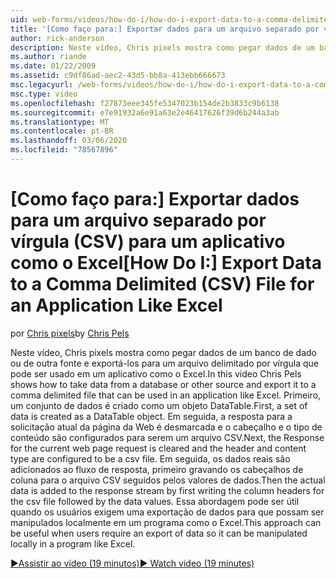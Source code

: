 ```yaml
---
uid: web-forms/videos/how-do-i/how-do-i-export-data-to-a-comma-delimited-csv-file-for-an-application-like-excel
title: '[Como faço para:] Exportar dados para um arquivo separado por vírgula (CSV) para um aplicativo como o Excel | Microsoft Docs'
author: rick-anderson
description: Neste vídeo, Chris pixels mostra como pegar dados de um banco de dado ou de outra fonte e exportá-los para um arquivo delimitado por vírgula que pode ser usado em um aplicativo li...
ms.author: riande
ms.date: 01/22/2009
ms.assetid: c9df86ad-aec2-43d5-bb8a-413ebb666673
msc.legacyurl: /web-forms/videos/how-do-i/how-do-i-export-data-to-a-comma-delimited-csv-file-for-an-application-like-excel
msc.type: video
ms.openlocfilehash: f27873eee345fe5347023b154de2b3833c9b6138
ms.sourcegitcommit: e7e91932a6e91a63e2e46417626f39d6b244a3ab
ms.translationtype: MT
ms.contentlocale: pt-BR
ms.lasthandoff: 03/06/2020
ms.locfileid: "78567896"
---
```

# <a name="how-do-i-export-data-to-a-comma-delimited-csv-file-for-an-application-like-excel"></a><span data-ttu-id="84fa3-103">[Como faço para:] Exportar dados para um arquivo separado por vírgula (CSV) para um aplicativo como o Excel</span><span class="sxs-lookup"><span data-stu-id="84fa3-103">[How Do I:] Export Data to a Comma Delimited (CSV) File for an Application Like Excel</span></span>

<span data-ttu-id="84fa3-104">por [Chris pixels](https://twitter.com/chrispels)</span><span class="sxs-lookup"><span data-stu-id="84fa3-104">by [Chris Pels](https://twitter.com/chrispels)</span></span>

<span data-ttu-id="84fa3-105">Neste vídeo, Chris pixels mostra como pegar dados de um banco de dado ou de outra fonte e exportá-los para um arquivo delimitado por vírgula que pode ser usado em um aplicativo como o Excel.</span><span class="sxs-lookup"><span data-stu-id="84fa3-105">In this video Chris Pels shows how to take data from a database or other source and export it to a comma delimited file that can be used in an application like Excel.</span></span> <span data-ttu-id="84fa3-106">Primeiro, um conjunto de dados é criado como um objeto DataTable.</span><span class="sxs-lookup"><span data-stu-id="84fa3-106">First, a set of data is created as a DataTable object.</span></span> <span data-ttu-id="84fa3-107">Em seguida, a resposta para a solicitação atual da página da Web é desmarcada e o cabeçalho e o tipo de conteúdo são configurados para serem um arquivo CSV.</span><span class="sxs-lookup"><span data-stu-id="84fa3-107">Next, the Response for the current web page request is cleared and the header and content type are configured to be a csv file.</span></span> <span data-ttu-id="84fa3-108">Em seguida, os dados reais são adicionados ao fluxo de resposta, primeiro gravando os cabeçalhos de coluna para o arquivo CSV seguidos pelos valores de dados.</span><span class="sxs-lookup"><span data-stu-id="84fa3-108">Then the actual data is added to the response stream by first writing the column headers for the csv file followed by the data values.</span></span> <span data-ttu-id="84fa3-109">Essa abordagem pode ser útil quando os usuários exigem uma exportação de dados para que possam ser manipulados localmente em um programa como o Excel.</span><span class="sxs-lookup"><span data-stu-id="84fa3-109">This approach can be useful when users require an export of data so it can be manipulated locally in a program like Excel.</span></span>

[<span data-ttu-id="84fa3-110">&#9654;Assistir ao vídeo (19 minutos)</span><span class="sxs-lookup"><span data-stu-id="84fa3-110">&#9654; Watch video (19 minutes)</span></span>](https://channel9.msdn.com/Blogs/ASP-NET-Site-Videos/how-do-i-export-data-to-a-comma-delimited-csv-file-for-an-application-like-excel)
